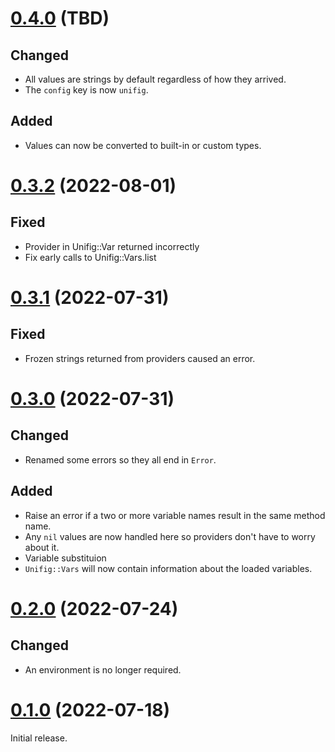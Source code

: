 # [0.4.0][] (TBD)

## Changed

- All values are strings by default regardless of how they arrived.
- The `config` key is now `unifig`.

## Added

- Values can now be converted to built-in or custom types.

# [0.3.2][] (2022-08-01)

## Fixed

- Provider in Unifig::Var returned incorrectly
- Fix early calls to Unifig::Vars.list

# [0.3.1][] (2022-07-31)

## Fixed

- Frozen strings returned from providers caused an error.

# [0.3.0][] (2022-07-31)

## Changed

- Renamed some errors so they all end in `Error`.

## Added

- Raise an error if a two or more variable names result in the same method name.
- Any `nil` values are now handled here so providers don't have to worry about it.
- Variable substituion
- `Unifig::Vars` will now contain information about the loaded variables.

# [0.2.0][] (2022-07-24)

## Changed

- An environment is no longer required.

# [0.1.0][] (2022-07-18)

Initial release.

[0.4.0]: https://github.com/AaronLasseigne/unifig/compare/v0.3.2...v0.4.0
[0.3.2]: https://github.com/AaronLasseigne/unifig/compare/v0.3.1...v0.3.2
[0.3.1]: https://github.com/AaronLasseigne/unifig/compare/v0.3.0...v0.3.1
[0.3.0]: https://github.com/AaronLasseigne/unifig/compare/v0.2.0...v0.3.0
[0.2.0]: https://github.com/AaronLasseigne/unifig/compare/v0.1.0...v0.2.0
[0.1.0]: https://github.com/AaronLasseigne/unifig/compare/v0.0.0...v0.1.0
